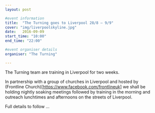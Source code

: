 ```yaml
---
layout: post

#event information
title:  "The Turning goes to Liverpool 28/8 – 9/9"
cover: "img/liverpoolskyline.jpg"
date:   2016-09-09
start_time: "10:00"
end_time: "22:00"

#event organiser details
organiser: "The Turning"

---
```


The Turning team are training in Liverpool for two weeks.

In partnership with a group of churches in Liverpool and hosted by (Frontline Church)[https://www.facebook.com/frontlineuk] we shall be holding nightly soaking meetings followed by training in the morning and outreach lunchtimes and afternoons on the streets of Liverpool.

Full details to follow ...
